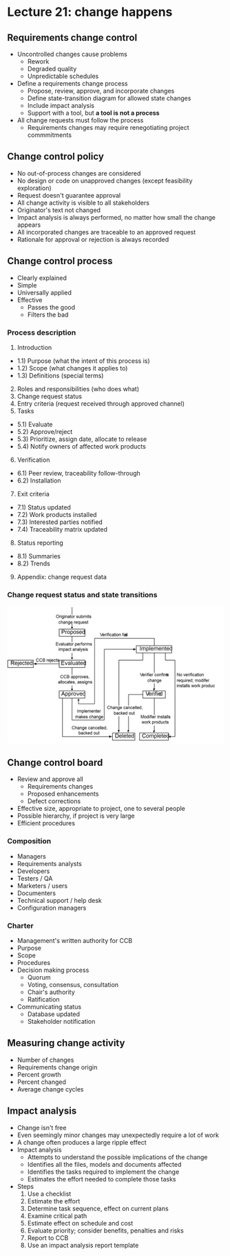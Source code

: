 # Lecture 21: change happens

## Requirements change control

- Uncontrolled changes cause problems
  - Rework
  - Degraded quality
  - Unpredictable schedules
- Define a requirements change process
  - Propose, review, approve, and incorporate changes
  - Define state-transition diagram for allowed state changes
  - Include impact analysis
  - Support with a tool, but **a tool is not a process**
- All change requests must follow the process
  - Requirements changes may require renegotiating project commmitments

## Change control policy

- No out-of-process changes are considered
- No design or code on unapproved changes (except feasibility exploration)
- Request doesn't guarantee approval
- All change activity is visible to all stakeholders
- Originator's text not changed
- Impact analysis is always performed, no matter how small the change appears
- All incorporated changes are traceable to an approved request
- Rationale for approval or rejection is always recorded

## Change control process

- Clearly explained
- Simple
- Universally applied
- Effective
  - Passes the good
  - Filters the bad

### Process description

1) Introduction
  - 1.1) Purpose (what the intent of this process is)
  - 1.2) Scope (what changes it applies to)
  - 1.3) Definitions (special terms)
2) Roles and responsibilities (who does what)
3) Change request status
4) Entry criteria (request received through approved channel)
5) Tasks
  - 5.1) Evaluate
  - 5.2) Approve/reject
  - 5.3) Prioritize, assign date, allocate to release
  - 5.4) Notify owners of affected work products
6) Verification
  - 6.1) Peer review, traceability follow-through
  - 6.2) Installation
7) Exit criteria
  - 7.1) Status updated
  - 7.2) Work products installed
  - 7.3) Interested parties notified
  - 7.4) Traceability matrix updated
8) Status reporting
  - 8.1) Summaries
  - 8.2) Trends
9) Appendix: change request data

### Change request status and state transitions

![Status State Transitions](./figures/request-status-state-transition-diagram.png)

## Change control board

- Review and approve all
  - Requirements changes
  - Proposed enhancements
  - Defect corrections
- Effective size, appropriate to project, one to several people
- Possible hierarchy, if project is very large
- Efficient procedures

### Composition

- Managers
- Requirements analysts
- Developers
- Testers / QA
- Marketers / users
- Documenters
- Technical support / help desk
- Configuration managers

### Charter

- Management's written authority for CCB
- Purpose
- Scope
- Procedures
- Decision making process
  - Quorum
  - Voting, consensus, consultation
  - Chair's authority
  - Ratification
- Communicating status
  - Database updated
  - Stakeholder notification

## Measuring change activity

- Number of changes
- Requirements change origin
- Percent growth
- Percent changed
- Average change cycles

## Impact analysis

- Change isn't free
- Even seemingly minor changes may unexpectedly require a lot of work
- A change often produces a large ripple effect
- Impact analysis
  - Attempts to understand the possible implications of the change
  - Identifies all the files, models and documents affected
  - Identifies the tasks required to implement the change
  - Estimates the effort needed to complete those tasks
- Steps
  1) Use a checklist
  2) Estimate the effort
  3) Determine task sequence, effect on current plans
  4) Examine critical path
  5) Estimate effect on schedule and cost
  6) Evaluate priority; consider benefits, penalties and risks
  7) Report to CCB
  8) Use an impact analysis report template
